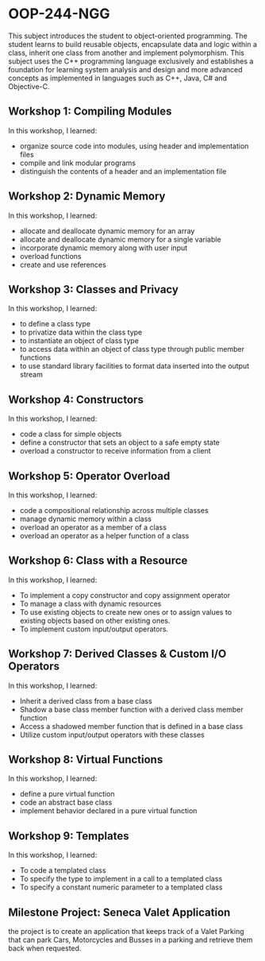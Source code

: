 # OOP-244-NGG
This subject introduces the student to object-oriented programming. The student learns to build reusable objects, encapsulate data and logic within a class, inherit one class from another and implement polymorphism.  This subject uses the C++ programming language exclusively and establishes a foundation for learning system analysis and design and more advanced concepts as implemented in languages such as C++, Java, C# and Objective-C.

## Workshop 1: Compiling Modules

In this workshop, I learned:
* organize source code into modules, using header and implementation
files
* compile and link modular programs
* distinguish the contents of a header and an implementation file

## Workshop 2: Dynamic Memory

In this workshop, I learned:
* allocate and deallocate dynamic memory for an array
* allocate and deallocate dynamic memory for a single variable
* incorporate dynamic memory along with user input
* overload functions
* create and use references

## Workshop 3: Classes and Privacy

In this workshop, I learned:
* to define a class type
* to privatize data within the class type
* to instantiate an object of class type
* to access data within an object of class type through public member functions
* to use standard library facilities to format data inserted into the output stream

## Workshop 4: Constructors

In this workshop, I learned:
* code a class for simple objects
* define a constructor that sets an object to a safe empty state
* overload a constructor to receive information from a client

## Workshop 5: Operator Overload

In this workshop, I learned:
* code a compositional relationship across multiple classes
* manage dynamic memory within a class
* overload an operator as a member of a class
* overload an operator as a helper function of a class

## Workshop 6: Class with a Resource


In this workshop, I learned:
* To implement a copy constructor and copy assignment operator
* To manage a class with dynamic resources
* To use existing objects to create new ones or to assign values to existing objects based on other existing ones.
* To implement custom input/output operators.

## Workshop 7: Derived Classes & Custom I/O Operators


In this workshop, I learned:
* Inherit a derived class from a base class
* Shadow a base class member function with a derived class member function
* Access a shadowed member function that is defined in a base class
* Utilize custom input/output operators with these classes

## Workshop 8: Virtual Functions


In this workshop, I learned:
* define a pure virtual function
* code an abstract base class
* implement behavior declared in a pure virtual function

## Workshop 9: Templates


In this workshop, I learned:
* To code a templated class
* To specify the type to implement in a call to a templated class
* To specify a constant numeric parameter to a templated class

## Milestone Project: Seneca Valet Application

the project is to create an application that keeps track of a Valet Parking that can park Cars, Motorcycles and Busses in a parking and retrieve them back when requested.

